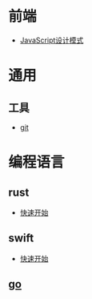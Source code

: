 # 前端
- [JavaScript设计模式](./frontend/javascript/design_pattern.md)


# 通用

## 工具
- [git](./common/tools/git.md)



# 编程语言

## rust
- [快速开始](./pl/rust/start.md)


## swift
- [快速开始](./pl/swift/doc.md)

## [go](./pl/swift/go.md)
